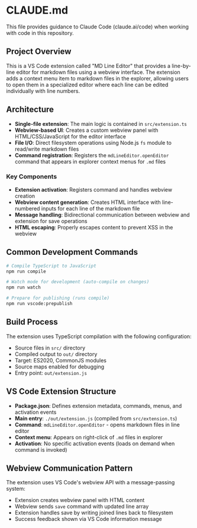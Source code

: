 # CLAUDE.md

This file provides guidance to Claude Code (claude.ai/code) when working with code in this repository.

## Project Overview

This is a VS Code extension called "MD Line Editor" that provides a line-by-line editor for markdown files using a webview interface. The extension adds a context menu item to markdown files in the explorer, allowing users to open them in a specialized editor where each line can be edited individually with line numbers.

## Architecture

- **Single-file extension**: The main logic is contained in `src/extension.ts`
- **Webview-based UI**: Creates a custom webview panel with HTML/CSS/JavaScript for the editor interface
- **File I/O**: Direct filesystem operations using Node.js `fs` module to read/write markdown files
- **Command registration**: Registers the `mdLineEditor.openEditor` command that appears in explorer context menus for `.md` files

### Key Components

- **Extension activation**: Registers command and handles webview creation
- **Webview content generation**: Creates HTML interface with line-numbered inputs for each line of the markdown file
- **Message handling**: Bidirectional communication between webview and extension for save operations
- **HTML escaping**: Properly escapes content to prevent XSS in the webview

## Common Development Commands

```bash
# Compile TypeScript to JavaScript
npm run compile

# Watch mode for development (auto-compile on changes)
npm run watch

# Prepare for publishing (runs compile)
npm run vscode:prepublish
```

## Build Process

The extension uses TypeScript compilation with the following configuration:
- Source files in `src/` directory
- Compiled output to `out/` directory  
- Target: ES2020, CommonJS modules
- Source maps enabled for debugging
- Entry point: `out/extension.js`

## VS Code Extension Structure

- **Package.json**: Defines extension metadata, commands, menus, and activation events
- **Main entry**: `./out/extension.js` (compiled from `src/extension.ts`)
- **Command**: `mdLineEditor.openEditor` - opens markdown files in line editor
- **Context menu**: Appears on right-click of `.md` files in explorer
- **Activation**: No specific activation events (loads on demand when command is invoked)

## Webview Communication Pattern

The extension uses VS Code's webview API with a message-passing system:
- Extension creates webview panel with HTML content
- Webview sends `save` command with updated line array
- Extension handles save by writing joined lines back to filesystem
- Success feedback shown via VS Code information message